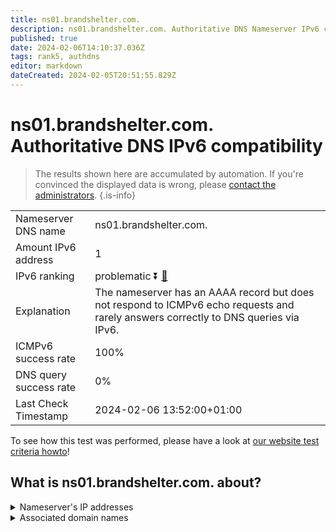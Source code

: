 ```yaml
---
title: ns01.brandshelter.com.
description: ns01.brandshelter.com. Authoritative DNS Nameserver IPv6 compatibility
published: true
date: 2024-02-06T14:10:37.036Z
tags: rank5, authdns
editor: markdown
dateCreated: 2024-02-05T20:51:55.829Z
---
```


# ns01.brandshelter.com. Authoritative DNS IPv6 compatibility

> The results shown here are accumulated by automation. If you're convinced the displayed data is wrong, please [contact the administrators](/howto/chat). 
{.is-info}




|   |   |
| - | - |
| Nameserver DNS name | ns01.brandshelter.com.
| Amount IPv6 address | 1
| IPv6 ranking | problematic :arrow_double_down: [🔗](/howto/ranking) |
| Explanation | The nameserver has an AAAA record but does not respond to ICMPv6 echo requests and rarely answers correctly to DNS queries via IPv6. |
| ICMPv6 success rate | 100%|
| DNS query success rate | 0% |
| Last Check Timestamp | 2024-02-06 13:52:00+01:00 |

To see how this test was performed, please have a look at [our website test criteria howto](/howto/testcriteria/authdns)!


## What is ns01.brandshelter.com. about?




<details>
<summary>Nameserver's IP addresses</summary>

2a04:2b00:14aa::12

</details>



<details>
<summary>Associated domain names</summary>

www.merckgroup.com

</details>
